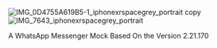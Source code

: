 ![IMG_0D4755A619B5-1_iphonexrspacegrey_portrait copy](https://user-images.githubusercontent.com/71823674/131822869-3f0b6a5d-cf26-4e2f-a282-49675d79975b.png)
![IMG_7643_iphonexrspacegrey_portrait](https://user-images.githubusercontent.com/71823674/131822508-0577848f-cf53-41ad-b94d-48fa0d8f93f6.png)

A WhatsApp Messenger Mock Based On the Version 2.21.170
